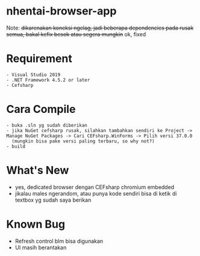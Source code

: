 # nhentai-browser-app
Note: ~~dikarenakan koneksi ngelag, jadi beberapa dependencies pada rusak semua, bakal kefix besok atau segera mungkin~~ ok, fixed
  # Requirement
    - Visual Studio 2019
    - .NET Framework 4.5.2 or later
    - Cefsharp
  
  # Cara Compile
    - buka .sln yg sudah diberikan
    - jika NuGet cefsharp rusak, silahkan tambahkan sendiri ke Project -> Manage NuGet Packages -> Cari CEFsharp.WinForms -> Pilih versi 37.0.0
      (mungkin bisa pake versi paling terbaru, so why not?)
    - build

# What's New
  - yes, dedicated browser dengan CEFsharp chromium embedded
  - jikalau males ngerandom, atau punya kode sendiri bisa di ketik di textbox yg sudah saya berikan
  
  
# Known Bug
  - Refresh control blm bisa digunakan
  - UI masih berantakan
